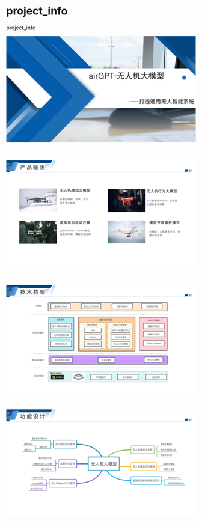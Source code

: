 # project_info
project_info

![caption](airgpt-无人机大模型-v6_01.png)

<br/>

![caption](airgpt-无人机大模型-v6_06.png)

<br/>

![caption](airgpt-无人机大模型-v6_09.png)

<br/>

![caption](airgpt-无人机大模型-v6_10.png)

